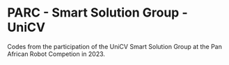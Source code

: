 # PARC - Smart Solution Group - UniCV

Codes from the participation of the UniCV Smart Solution Group at the Pan African Robot Competion in 2023.
